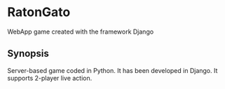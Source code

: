 # RatonGato
WebApp game created with the framework Django

## Synopsis
Server-based game coded in Python. It has been developed in Django. It supports 2-player live action.
